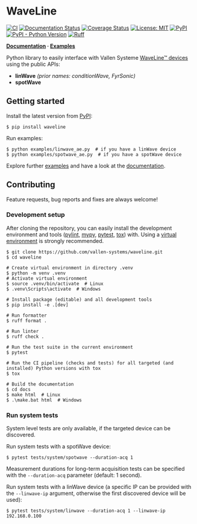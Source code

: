 # WaveLine

[![CI](https://github.com/vallen-systems/waveline/workflows/CI/badge.svg)](https://github.com/vallen-systems/waveline/actions)
[![Documentation Status](https://readthedocs.org/projects/pywaveline/badge/?version=latest)](https://pywaveline.readthedocs.io/en/latest/?badge=latest)
[![Coverage Status](https://coveralls.io/repos/github/vallen-systems/waveline/badge.svg?branch=master)](https://coveralls.io/github/vallen-systems/waveline)
[![License: MIT](https://img.shields.io/badge/License-MIT-yellow.svg)](https://opensource.org/licenses/MIT)
[![PyPI](https://img.shields.io/pypi/v/waveline)](https://pypi.org/project/waveline)
[![PyPI - Python Version](https://img.shields.io/pypi/pyversions/waveline)](https://pypi.org/project/waveline)
[![Ruff](https://img.shields.io/endpoint?url=https://raw.githubusercontent.com/charliermarsh/ruff/main/assets/badge/v1.json)](https://github.com/charliermarsh/ruff)

**[Documentation](https://pywaveline.readthedocs.io) · [Examples](https://github.com/vallen-systems/waveline/tree/master/examples)**

Python library to easily interface with Vallen Systeme [WaveLine™ devices](https://www.vallen.de/products/data-acquisiton-units/waveline-products/) using the public APIs:

- **linWave** *(prior names: conditionWave, FyrSonic)*
- **spotWave**

## Getting started

Install the latest version from [PyPI](https://pypi.org/project/waveline):

```shell
$ pip install waveline
```

Run examples:

```shell
$ python examples/linwave_ae.py  # if you have a linWave device
$ python examples/spotwave_ae.py  # if you have a spotWave device
```

Explore further [examples](https://github.com/vallen-systems/waveline/tree/master/examples) and have a look at the [documentation](https://pywaveline.readthedocs.io).

## Contributing

Feature requests, bug reports and fixes are always welcome!

### Development setup

After cloning the repository, you can easily install the development environment and tools 
([pylint](https://www.pylint.org), [mypy](http://mypy-lang.org), [pytest](https://pytest.org), [tox](https://tox.readthedocs.io))
with. Using a [virtual environment](https://docs.python.org/3/library/venv.html) is strongly recommended.

```shell
$ git clone https://github.com/vallen-systems/waveline.git
$ cd waveline

# Create virtual environment in directory .venv
$ python -m venv .venv
# Activate virtual environment
$ source .venv/bin/activate  # Linux
$ .venv\Scripts\activate  # Windows

# Install package (editable) and all development tools
$ pip install -e .[dev]

# Run formatter
$ ruff format .

# Run linter
$ ruff check .

# Run the test suite in the current environment
$ pytest

# Run the CI pipeline (checks and tests) for all targeted (and installed) Python versions with tox
$ tox

# Build the documentation
$ cd docs
$ make html  # Linux
$ .\make.bat html  # Windows
```

### Run system tests

System level tests are only available, if the targeted device can be discovered.


Run system tests with a spotWave device:

```shell
$ pytest tests/system/spotwave --duration-acq 1
```

Measurement durations for long-term acquisition tests can be specified with the `--duration-acq` parameter (default: 1 second).

Run system tests with a linWave device (a specific IP can be provided with the `--linwave-ip` argument, otherwise the first discovered device will be used):

```shell
$ pytest tests/system/linwave --duration-acq 1 --linwave-ip 192.168.0.100
```
